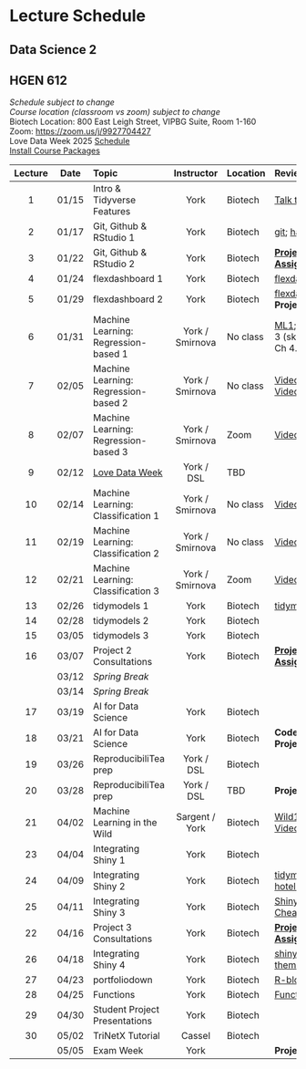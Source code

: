 # Lecture Schedule
## Data Science 2
## HGEN 612
*Schedule subject to change*  
*Course location (classroom vs zoom) subject to change*  
Biotech Location:  800 East Leigh Street, VIPBG Suite, Room 1-160  
Zoom: https://zoom.us/j/9927704427  
Love Data Week 2025 [Schedule][71]  
[Install Course Packages][25]  


| Lecture | Date  | Topic                                | Instructor      | Location | Review                                        | Slides       | Scripts    |  
| :-----: | :---: | :----------------------------------- | :-------------: | :------- | :-------------------------------------------- | :----------: | :--------: |
| 1       | 01/15 | Intro & Tidyverse Features           | York            | Biotech  | [Talk to Yourself][7]                         |  [1][26], [2][27] | [1][28]|
| 2       | 01/17 | Git, Github & RStudio 1              | York            | Biotech  | [git][1]; [happygit][2]                       |  [1][29]     |            |  
| 3       | 01/22 | Git, Github & RStudio 2              | York            | Biotech  | [**Project 1 Assigned**][111]                  |              |           |  
| 4       | 01/24 | flexdashboard 1                      | York            | Biotech  | [flexdashboard1][12]                          |  [1][33]     | [1][36]    |  
| 5       | 01/29 | flexdashboard 2                      | York            | Biotech  | [flexdashboard2][13]; **Project 1 Due**       |              | [1][37]    |  
| 6       | 01/31 | Machine Learning: Regression-based 1 | York / Smirnova | No class | [ML1][3]; [ML2][4] (Ch 3 (skip 3.5) & Ch 4.3) |  [1][38]     |            |  
| 7       | 02/05 | Machine Learning: Regression-based 2 | York / Smirnova | No class | [Video-1][40], [Video-2][41]                  |  [1][39]     |            |  
| 8       | 02/07 | Machine Learning: Regression-based 3 | York / Smirnova | Zoom     | [Video-3][42]                                 |              |            |  
| 9       | 02/12 | [Love Data Week][71]                 | York / DSL      | TBD      |                                               |              |            |  
| 10      | 02/14 | Machine Learning: Classification 1   | York / Smirnova | No class | [Video-1][67]                                 |  [1][50]     |            |  
| 11      | 02/19 | Machine Learning: Classification 2   | York / Smirnova | No class | [Video-2][68]                                 |  [1][51]     |            |  
| 12      | 02/21 | Machine Learning: Classification 3   | York / Smirnova | Zoom     | [Video-3][69]                                 |  [1][52]     |            |  
| 13      | 02/26 | tidymodels 1                         | York            | Biotech  | [tidymodels][15]                              | [1][43]      | [1][44]    | 
| 14      | 02/28 | tidymodels 2                         | York            | Biotech  |                                               |              | [1][45]    |
| 15      | 03/05 | tidymodels 3                         | York            | Biotech  |                                               |              | [1][47]    |  
| 16      | 03/07 | Project 2 Consultations              | York            | Biotech  | [**Project 2 Assigned**][222]                 |              |            | 
|         | 03/12 | *Spring Break*                       |                 |          |                                               |              |            |
|         | 03/14 | *Spring Break*                       |                 |          |                                               |              |            |
| 17      | 03/19 | AI for Data Science                  | York            | Biotech  |                                               |              |            |  
| 18      | 03/21 | AI for Data Science                  | York            | Biotech  | **Code Check Project 2 Due**                  |              |            |
| 19      | 03/26 | ReproducibiliTea prep                | York / DSL      | Biotech  |                                               |              |            |
| 20      | 03/28 | ReproducibiliTea prep                | York / DSL      | TBD      | **Project 2 Due**                             |              |            |  
| 21      | 04/02 | Machine Learning in the Wild         | Sargent / York  | Biotech  | [Wild1][5]; [Wild2][6]; [Video][70]           |  [1][56]     |            |
| 23      | 04/04 | Integrating Shiny 1                  | York            | Biotech  |                                               |              | [1][57]    |  
| 24      | 04/09 | Integrating Shiny 2                  | York            | Biotech  | [tidymodels hotel bookings][21]               |              | [1][59], [2][60] |
| 25      | 04/11 | Integrating Shiny 3                  | York            | Biotech  | [Shiny Cheatsheet][22]                        |              | [1][61], [2][62] | 
| 22      | 04/16 | Project 3 Consultations              | York            | Biotech  | [**Project 3 Assigned**][333]                 |              |            |  
| 26      | 04/18 | Integrating Shiny 4                  | York            | Biotech  | [shinyWidgets][23]; [themis][24]              |              | [1][63], [2][64] | 
| 27      | 04/23 | portfoliodown                        | York            | Biotech  | [R-bloggers][48]                              |              | [1][49]    |
| 28      | 04/25 | Functions                            | York            | Biotech  | [Functions][20]                               |              | [1][65]    |
| 29      | 04/30 | Student Project Presentations        | York            | Biotech  |                                               |              |            |  
| 30      | 05/02 | TriNetX Tutorial                     | Cassel          | Biotech  |                                               | [Read][72]   | [1][73]    |       
|         | 05/05 | Exam Week                            | York            |          | **Project 3 Due**                             |              |            |        


[1]: https://osf.io/4a26g "Democratic Science"
[2]: https://happygitwithr.com "happygitwithR"
[3]: https://osf.io/d7we8/ "Pine Beetle Data"
[4]: https://osf.io/nstcw/ "Introduction to Statistical Learning"
[5]: https://osf.io/rmtsx/ "Machine Learning and Science"
[6]: https://osf.io/gpt3h/ "Machine Learning and Aging Research"
[7]: https://rstudio.com/resources/rstudioconf-2020/don-t-repeat-yourself-talk-to-yourself-repeated-reporting-in-the-r-universe/ "DRY"
[8]: https://osf.io/wvfm2 "setup check"
[9]: https://computers.tutsplus.com/tutorials/navigating-the-terminal-a-gentle-introduction--mac-3855 "Navigating the Terminal"
[10]: https://happygitwithr.com/shell.html "The Shell"
[11]: https://jennybc.github.io/purrr-tutorial/ "Jenny Bryan's purrr examples"
[12]: https://blog.rstudio.com/2016/05/17/flexdashboard-easy-interactive-dashboards-for-r/ "Introducing flexdashboard"
[13]: https://rmarkdown.rstudio.com/flexdashboard/ "flexdashboard: Easy interactive dashboards for R"
[14]: https://osf.io/r3pyb/ "Statistical Modeling: The Two Cultures"
[15]: https://www.tidymodels.org/ "tidymodels"
[16]: https://rstudio.com/resources/rstudioglobal-2021/maintaining-the-house-the-tidyverse-built/ "rstudio::conf 2021"
[20]: https://r4ds.had.co.nz/functions.html "functions"
[21]: https://www.tidymodels.org/start/case-study/ "tidymodels hotel bookings"
[22]: https://osf.io/5tj3n "Shiny Cheatsheet"
[23]: http://shinyapps.dreamrs.fr/shinyWidgets/ "shinyWidgets"
[24]: https://themis.tidymodels.org/index.html "themis recipe steps for unbalanced designs"
[25]: https://github.com/tpyork/hgen-612/blob/main/R/00_install-course-packages.R "install course packages"  
[26]: https://osf.io/q26ut/ "course setup" 
[27]: https://osf.io/ch8ur/ "tidyverse review"
[28]: https://github.com/tpyork/hgen-612/blob/main/R/01_tidyverse-features.R "tidyverse features"
[29]: https://osf.io/3cke6/ "git, Github, RStudio"
[30]: https://osf.io/cfx3n/ "command line survival guide"
[31]: https://github.com/tpyork/hgen-612/blob/main/command-line-resource/command_cheatsheet.txt "command line cheatsheet"
[32]: https://github.com/tpyork/hgen-612/blob/main/command-line-resource/important_commands.txt "important commands"
[33]: https://osf.io/q4s3z/ "flexdashboard primer"
[36]: https://github.com/tpyork/hgen-612/blob/main/R/05_flexdashboard_student.Rmd "flexdashboard 1"
[37]: https://github.com/tpyork/hgen-612/blob/main/R/06_flexdashboard_2_student.Rmd "flexdashboard 2"
[38]: https://osf.io/r2gta/ "machine learning regression 1"
[39]: https://osf.io/ds9y6/ "machine learning regression 2"
[40]: https://drive.google.com/file/d/1xtiuk06eTNQzmiMrCIYqTssP5vWirTEB/view?usp=sharing "ML video 1"
[41]: https://drive.google.com/file/d/1rzkMrntGKYK427OPrX-jPIoMMJHbd_Hg/view?usp=sharing "ML video 2"
[42]: https://drive.google.com/file/d/1iOEbj4wELx9eESs-IsAS18iHfsNG4YYj/view?usp=sharing "ML video 3"
[43]: https://osf.io/2dy38/ "tidymodels primer"
[44]: https://github.com/tpyork/hgen-612/blob/main/R/10_tidymodels_starter-pack.Rmd "tidymodels starter pack.Rmd"
[45]: https://github.com/tpyork/hgen-612/blob/main/R/10_tidymodels_1.R "tidymodels 2"
[47]: https://github.com/tpyork/hgen-612/blob/main/R/12_Machine-Learning-Regression_tidymodels.R "pine beetles recode"
[48]: https://www.r-bloggers.com/2021/12/introducing-portfoliodown-the-data-science-portfolio-website-builder/ "portfoliodown blog"
[49]: https://github.com/tpyork/hgen-612/blob/main/R/19_portfoliodown.R "portfoliodown script"
[50]: https://osf.io/jd4nq/ "ML classification 1"
[51]: https://osf.io/hswq9/ "ML classification 2"
[52]: https://osf.io/9tm4h/ "ML classification 3"
[53]: https://drive.google.com/drive/folders/1qmX6B5mBt93Id0rKjF6YX2h3iyiZMOqh?usp=sharing "ML classification video 1"
[54]: https://drive.google.com/drive/u/1/folders/1Gt3V4hoHG8ytNUHj0Z7zFLo3kH5gNRgV "ML classification video 2"
[55]: https://drive.google.com/drive/u/1/folders/1zC4us0GSc-_PaJvb4wAdEDr0xKDhq1hC "ML classification video 3"
[56]: https://osf.io/8umgk/ "ML in the Wild"
[57]: https://github.com/tpyork/hgen-612/blob/main/R/25_shiny-flexdashboard.R "hotels model code"
[59]: https://github.com/tpyork/hgen-612/blob/main/R/26_shiny_checkpoint-1.Rmd "shiny script 1"
[60]: https://github.com/tpyork/hgen-612/blob/main/R/26_shiny_checkpoint-2.Rmd "shiny script 2"
[61]: https://github.com/tpyork/hgen-612/blob/main/R/26_shiny_checkpoint-3.Rmd "shiny script 3"
[62]: https://github.com/tpyork/hgen-612/blob/main/R/26_shiny_checkpoint-4.Rmd "shiny script 4"
[63]: https://github.com/tpyork/hgen-612/blob/main/R/26_shiny_checkpoint-5.Rmd "shiny script 5"
[64]: https://github.com/tpyork/hgen-612/blob/main/R/26_shiny_checkpoint-6.Rmd "shiny script 6"
[65]: https://github.com/tpyork/hgen-612/blob/main/R/19_functions.R "functions script"
[66]: https://github.com/tpyork/hgen-612/blob/main/R/14_model-estimation.R "model estimation"

[67]: https://drive.google.com/file/d/12rmOfPDUbgWeITg8RgIHMhsCUyWcaV6m/view?usp=drive_link "logistic regression"
[68]: https://drive.google.com/file/d/1cN9NNYxKySlPAc7-FLTtOUHGxnp9sRcv/view?usp=drive_link "model validation"
[69]: https://drive.google.com/file/d/1tkUa5UqsMQkEPwoU0zAN4b71X9AG5klx/view?usp=drive_link "clustering"

[70]: https://drive.google.com/file/d/1ypnJgXwjKvPUMX0lt9WRdI1Ia86-m_yD/view?usp=share_link "Lana Sargent ML Wild lecture"
[71]: https://www.icpsr.umich.edu/web/about/cms/3799#:~:text=The%202025%20theme%20is%20%E2%80%9CWhose,it%20online%2C%20or%20combine%20it. "love data week"
[72]: https://osf.io/ry56k "TriNetX Tutorial"
[73]: https://osf.io/ej5r6 "TriNetX Slides"

[111]: https://github.com/tpyork/hgen-612/blob/main/assignments/project-1.md "project 1"
[222]: https://github.com/tpyork/hgen-612/blob/main/assignments/project-02.md "project 2"
[333]: https://github.com/tpyork/hgen-612/blob/main/assignments/project-03.md "project 3"







